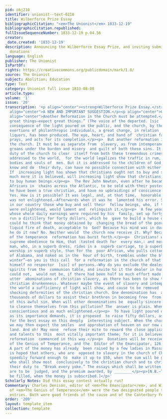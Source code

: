 ```yaml
---
pid: obj210
identifier: unionist--text-0210
title: Wilberforce Prize Essay
bibliographicCitation: "<em>The Unionist</em> 1833-12-19"
bibliographicCitation.republished: 
fullIssueSequenceNumber: 1833-12-19 p.04.56
creator: 
_date.created: '1833-12-19'
description: Announcing the Wilberforce Essay Prize, and inviting submissions and
  donations
language: English
publisher: The Unionist
IsPartOf: 
rights: https://creativecommons.org/publicdomain/mark/1.0/
source: The Unionist
subject: Abolition; Education
type: Text
category: Unionist full issue 1833-08-08
article.type: 
volume: '1'
issue: '20'
transcription: '<p align="center"><strong>Wilberforce Prize Essay.</strong></p><p
  align="center">A NEW AND IMPORTANT SUGGESTION.</p><p align="center">CHRISTIAN SLAVERY.</p><p
  align="center">Another Reformation in the Church must be attempted.</p><p align="center">  “Attempt
  great things—expect great things.” (The voice of the departed. [sic  no close parentheses]</p><p>  IN
  consequence of the light poured on the public, and the church, by the  spirited
  exertions of philanthropic individuals, a great change, in relation  to intoxicating
  liquors, has been produced. The eye, heart, and hand of  christian faith looks,
  prays, and acts for its completion.</p><p>  But another reformation is needed in
  the church. It must be as separate from  slavery, as from intemperance. The nation
  groans under the burden and misery  and guilt of both these sins. It is the solemn
  duty of the church to clear  itself from both these tremendous crimes. This is not
  addressed to the world,  for the world legalizes the traffic in rum, and in the
  bodies and souls of  men. But it is addressed to the children of God, who, if they
  know and do  their duty, can have no possible connection with either of these trades.
  If  increasing light has shown that christians ought not to buy and sell ardent  spirits,
  much more it is believed, will increasing light show that christians  ought not
  to buy human beings.</p><p>  The Rev John Newton, even after he became pious, transported
  Africans in  chains across the Atlantic, to be sold with their posterity into slavery.  Could
  he have been a true christian, and have no upbraidings of conscience  while so engaged?
  Yes. How is it possible? It was legal, and, at that time,  honorable, and his mind
  was not enlightened.—Afterwards when it was he  lamented his error. So there are
  in our country those who buy and sell their  fellow beings, who, if their minds
  were enlightened, would lament and  relinquish it.</p><p>  A few years ago, a man,
  whose whole daily earnings were required by his  family, set up forty nights to
  run a distillery for forty dollars, which he  gave to build a house of worship.—How
  could he think that money obtained by  changing the bread of the poor, into the
  liquid fire of death, acceptable to  God? Because his mind was in darkness. Would
  he do it now? No. Neither would  the church now receive it. Why? Because the light
  of the temperance  reformation has burst forth.</p><p>  Christians! who have promised
  supreme obedience to Him, that :tasted death for  every man,: and more for the rich
  man, who, in a superb dress, rides in a  superb carriage, to a superb church, to
  worship in superb style, than for the  poor African, who pulls cotton in the “fields
  of Alabama, and naked as in the  hour of birth, trembles under the blasts of mid
  winter”—on you is this call  for a reformation in the church of that God, who declares
  himself no respector  [sic] of persons.—Why do you exclude the dealer in ardent
  spirits from the  communion table, and invite to it the dealer in human flesh? This
  could not,  would not be, if there had been half so much effort made to show the
  utter  abominations of christian slavery, as there has been to show the abominations  of
  christian drunkenness. Whatever maybe the event of slavery and intemperance  in
  the world a sufficiency of light will show, and cause to be removed  these&nbsp;
  shocking deformities of the christian church. One denomination has  already raised
  thousands of dollars to assist their brethren in becoming free  from the deep stains
  of this awful sin. When will other denominations be  equally sincere and active
  to cleanse themselves from this pollution? The  answer is plain. When they are as
  conscientious and as much enlightened.</p><p>  To have light poured on this subject
  as its importance demands, it is proposed  to raise fifty dollars, as a premium
  for the best essay on this deeply  interesting subject. When the church if pure,
  we may then expect the smiles  and approbation of heaven on our now almost divided
  land. And oh! May none  refuse their mite to reward the close application of time
  and talents to this  most vitally important theme; for it is believed the temperance
  reformation  commenced in this way.</p><p>  Donations will be received by the Editors
  of the Genius of Temperance, and the  Editor of the Emancipator, 126, Nassau street,
  A part of the money has already  been raised by a few ladies in Massachusetts. It
  is hoped that others, who are  opposed to slavery in the church of Christ, will
  speedily forward enough to  make it up to $50, when the sum will be given to him
  who shall show most  conclusively to the christian church and to christian ministers,
  their duty to  “Break every yoke.” The essays which shall be written for the prize,
  are to be  judged, and the premium awarded, by ________</p><p>[N.B.—The blank will
  be filled, when the money is subscribed.]</p>'
Scholarly Notes: Did this essay contest actually run?
Commentary: Charles Denison, editor of <em>The Emancipator</em>, and William Goodell
  of <em>The Genius of Temperance</em> were the two designated people to whom to send
  entries. Both were good friends of the cause and of the Canterbury Female Academy.
order: '209'
layout: template_item
collection: template
---
```

